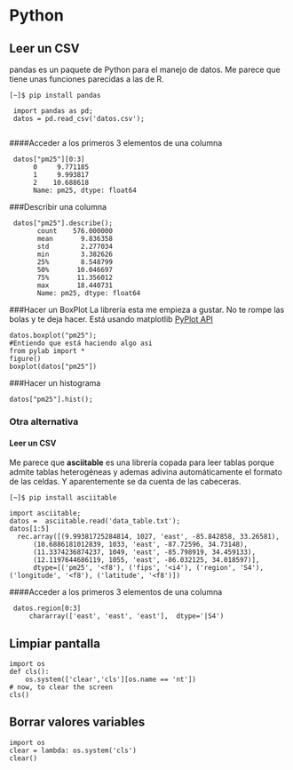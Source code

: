 ﻿# Python

## Leer un CSV 
pandas es un paquete de Python para el manejo de datos. Me parece que tiene unas funciones parecidas a las de R.

`[~]$ pip install pandas`

```
 import pandas as pd;
 datos = pd.read_csv('datos.csv');


```
####Acceder a los primeros 3 elementos de una columna
```
 datos["pm25"][0:3]
      0     9.771185
      1     9.993817
      2    10.688618
      Name: pm25, dtype: float64
```
###Describir una columna
```
 datos["pm25"].describe();
       count    576.000000
       mean       9.836358
       std        2.277034
       min        3.382626
       25%        8.548799
       50%       10.046697
       75%       11.356012
       max       18.440731
       Name: pm25, dtype: float64
```

###Hacer un BoxPlot
La librería esta me empieza a gustar. No te rompe las bolas y te deja hacer. Está usando matplotlib
[PyPlot API](http://matplotlib.org/api/pyplot_api.html)
```
datos.boxplot("pm25");
#Entiendo que está haciendo algo asi
from pylab import *
figure()
boxplot(datos["pm25"])

```

###Hacer un histograma
```
datos["pm25"].hist();
```
### Otra alternativa
#### Leer un CSV 

Me parece que **asciitable** es una librería copada para leer tablas porque admite tablas heterogéneas y ademas adivina automáticamente el formato de las celdas. Y aparentemente se da cuenta de las cabeceras.

`[~]$ pip install asciitable`


 ```
 import asciitable;
 datos =  asciitable.read('data_table.txt'); 
 datos[1:5]
   rec.array([(9.99381725284814, 1027, 'east', -85.842858, 33.26581),
       (10.6886181012839, 1033, 'east', -87.72596, 34.73148),
       (11.3374236874237, 1049, 'east', -85.798919, 34.459133),
       (12.1197644686119, 1055, 'east', -86.032125, 34.018597)], 
       dtype=[('pm25', '<f8'), ('fips', '<i4'), ('region', 'S4'), ('longitude', '<f8'), ('latitude', '<f8')])
```
####Acceder a los primeros 3 elementos de una columna
```
 datos.region[0:3]
     chararray(['east', 'east', 'east'],  dtype='|S4')
```

## Limpiar pantalla

```
import os
def cls():
    os.system(['clear','cls'][os.name == 'nt'])
# now, to clear the screen
cls()
```

## Borrar valores variables

```
import os
clear = lambda: os.system('cls')
clear()

```
  
